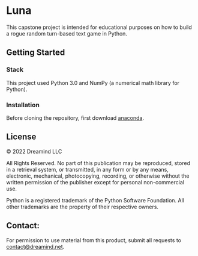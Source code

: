 # Luna
This capstone project is intended for educational purposes on how to build a rogue random turn-based text game in Python.

## Getting Started

### Stack
This project used Python 3.0 and NumPy (a numerical math library for Python).

### Installation
Before cloning the repository, first download [anaconda](https://www.anaconda.com/products/distribution/start-coding-immediately).


## License
© 2022 Dreamind LLC

All Rights Reserved. No part of this publication may be reproduced, stored in a retrieval system, or transmitted, in any form or by any means, electronic, mechanical, photocopying, recording, or otherwise without the written permission of the publisher except for personal non-commercial use.

Python is a registered trademark of the Python Software Foundation.
All other trademarks are the property of their respective owners.

## Contact:
For permission to use material from this product, submit all requests to contact@dreamind.net.
